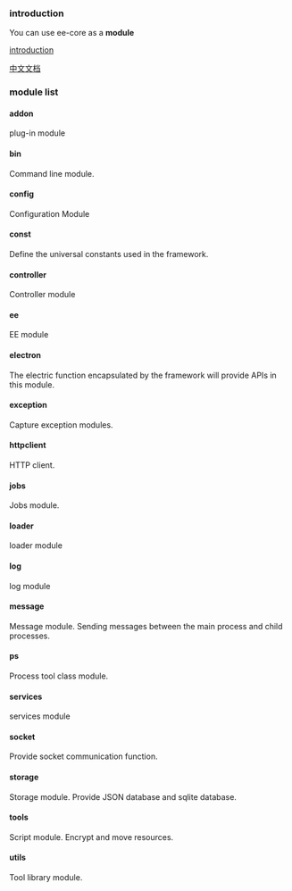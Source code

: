 ###  introduction

You can use ee-core as a **module**

[introduction](https://www.kaka996.com/pages/85c531/)

[中文文档](https://www.kaka996.com/pages/85c531/)

###  module list

#### addon
plug-in module

#### bin
Command line module.

#### config
Configuration Module

#### const
Define the universal constants used in the framework.

#### controller
Controller module

#### ee
EE module

#### electron
The electric function encapsulated by the framework will provide APIs in this module.

#### exception
Capture exception modules.

#### httpclient
HTTP client.

#### jobs
Jobs module.

#### loader
loader module

#### log
log module

#### message
Message module. Sending messages between the main process and child processes.

#### ps
Process tool class module.

#### services
services module

#### socket
Provide socket communication function.

#### storage
Storage module. Provide JSON database and sqlite database.

#### tools
Script module. Encrypt and move resources.

#### utils
Tool library module.